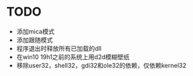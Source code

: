 # TODO

- 添加mica模式
- 添加跟随模式
- 程序退出时释放所有已加载的dll
- 在win10 19h1之前的系统上用d2d模糊壁纸
- 移除user32，shell32，gdi32和ole32的依赖，仅依赖kernel32
